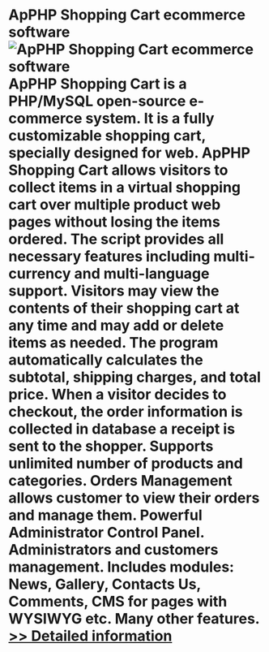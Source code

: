# ApPHP Shopping Cart ecommerce software<br />![ApPHP Shopping Cart ecommerce software](https://mycommerce.akamaized.net/api/pimages/P300382982/BIG/300382982.PNG)<br />ApPHP Shopping Cart is a PHP/MySQL open-source e-commerce system. It is a fully customizable shopping cart, specially designed for web. ApPHP Shopping Cart allows visitors to collect items in a virtual shopping cart over multiple product web pages without losing the items ordered. The script provides all necessary features including multi-currency and multi-language support. Visitors may view the contents of their shopping cart at any time and may add or delete items as needed. The program automatically calculates the subtotal, shipping charges, and total price. When a visitor decides to checkout, the order information is collected in database a receipt is sent to the shopper. Supports unlimited number of products and categories. Orders Management allows customer to view their orders and manage them. Powerful Administrator Control Panel. Administrators and customers management. Includes modules: News, Gallery, Contacts Us, Comments, CMS for pages with WYSIWYG etc. Many other features.<br />[>> Detailed information](https://secure.shareit.com/shareit/product.html?productid=300382982&affiliateid=200057808)